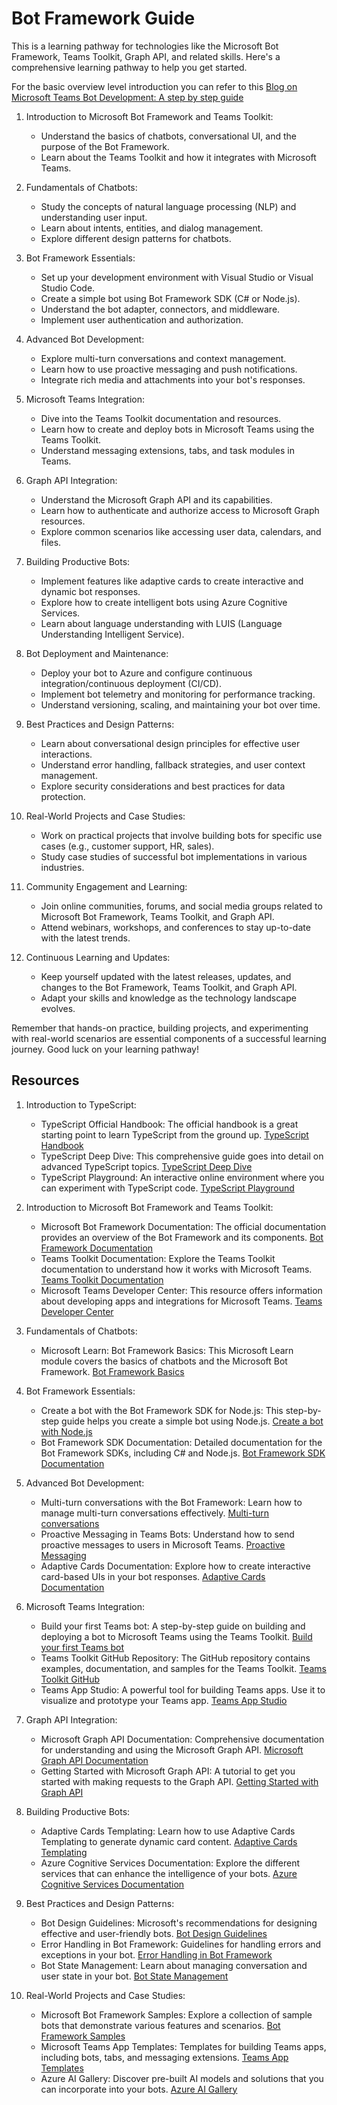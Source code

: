 # Bot Framework Guide
This is a learning pathway for technologies like the Microsoft Bot Framework, Teams Toolkit, Graph API, and related skills. Here's a comprehensive learning pathway to help you get started. 

For the basic overview level introduction you can refer to this [Blog on Microsoft Teams Bot Development: A step by step guide](https://blog.osmosys.co/2023/06/05/microsoft-teams-bot-development-a-step-by-step-guide/)


1. Introduction to Microsoft Bot Framework and Teams Toolkit:
   - Understand the basics of chatbots, conversational UI, and the purpose of the Bot Framework.
   - Learn about the Teams Toolkit and how it integrates with Microsoft Teams.

2. Fundamentals of Chatbots:
   - Study the concepts of natural language processing (NLP) and understanding user input.
   - Learn about intents, entities, and dialog management.
   - Explore different design patterns for chatbots.

3. Bot Framework Essentials:
   - Set up your development environment with Visual Studio or Visual Studio Code.
   - Create a simple bot using Bot Framework SDK (C# or Node.js).
   - Understand the bot adapter, connectors, and middleware.
   - Implement user authentication and authorization.

4. Advanced Bot Development:
   - Explore multi-turn conversations and context management.
   - Learn how to use proactive messaging and push notifications.
   - Integrate rich media and attachments into your bot's responses.

5. Microsoft Teams Integration:
   - Dive into the Teams Toolkit documentation and resources.
   - Learn how to create and deploy bots in Microsoft Teams using the Teams Toolkit.
   - Understand messaging extensions, tabs, and task modules in Teams.

6. Graph API Integration:
   - Understand the Microsoft Graph API and its capabilities.
   - Learn how to authenticate and authorize access to Microsoft Graph resources.
   - Explore common scenarios like accessing user data, calendars, and files.

7. Building Productive Bots:
   - Implement features like adaptive cards to create interactive and dynamic bot responses.
   - Explore how to create intelligent bots using Azure Cognitive Services.
   - Learn about language understanding with LUIS (Language Understanding Intelligent Service).

8. Bot Deployment and Maintenance:
   - Deploy your bot to Azure and configure continuous integration/continuous deployment (CI/CD).
   - Implement bot telemetry and monitoring for performance tracking.
   - Understand versioning, scaling, and maintaining your bot over time.

9. Best Practices and Design Patterns:
   - Learn about conversational design principles for effective user interactions.
   - Understand error handling, fallback strategies, and user context management.
   - Explore security considerations and best practices for data protection.

10. Real-World Projects and Case Studies:
    - Work on practical projects that involve building bots for specific use cases (e.g., customer support, HR, sales).
    - Study case studies of successful bot implementations in various industries.

11. Community Engagement and Learning:
    - Join online communities, forums, and social media groups related to Microsoft Bot Framework, Teams Toolkit, and Graph API.
    - Attend webinars, workshops, and conferences to stay up-to-date with the latest trends.

12. Continuous Learning and Updates:
    - Keep yourself updated with the latest releases, updates, and changes to the Bot Framework, Teams Toolkit, and Graph API.
    - Adapt your skills and knowledge as the technology landscape evolves.

Remember that hands-on practice, building projects, and experimenting with real-world scenarios are essential components of a successful learning journey. Good luck on your learning pathway!

## Resources
1. Introduction to TypeScript:
   - TypeScript Official Handbook: The official handbook is a great starting point to learn TypeScript from the ground up.
     [TypeScript Handbook](https://www.typescriptlang.org/docs/handbook/intro.html)
   - TypeScript Deep Dive: This comprehensive guide goes into detail on advanced TypeScript topics.
     [TypeScript Deep Dive](https://basarat.gitbook.io/typescript/)
   - TypeScript Playground: An interactive online environment where you can experiment with TypeScript code.
     [TypeScript Playground](https://www.typescriptlang.org/play)

2. Introduction to Microsoft Bot Framework and Teams Toolkit:
   - Microsoft Bot Framework Documentation: The official documentation provides an overview of the Bot Framework and its components.
     [Bot Framework Documentation](https://docs.microsoft.com/en-us/azure/bot-service/index-bf-sdk)
   - Teams Toolkit Documentation: Explore the Teams Toolkit documentation to understand how it works with Microsoft Teams.
     [Teams Toolkit Documentation](https://aka.ms/teams-toolkit-docs)
   - Microsoft Teams Developer Center: This resource offers information about developing apps and integrations for Microsoft Teams.
     [Teams Developer Center](https://developer.microsoft.com/en-us/microsoft-teams)

3. Fundamentals of Chatbots:
   - Microsoft Learn: Bot Framework Basics: This Microsoft Learn module covers the basics of chatbots and the Microsoft Bot Framework.
     [Bot Framework Basics](https://docs.microsoft.com/en-us/learn/modules/bot-framework-basics/)

4. Bot Framework Essentials:
   - Create a bot with the Bot Framework SDK for Node.js: This step-by-step guide helps you create a simple bot using Node.js.
     [Create a bot with Node.js](https://docs.microsoft.com/en-us/azure/bot-service/quickstart-create-bot-nodejs)
   - Bot Framework SDK Documentation: Detailed documentation for the Bot Framework SDKs, including C# and Node.js.
     [Bot Framework SDK Documentation](https://docs.microsoft.com/en-us/azure/bot-service/)

5. Advanced Bot Development:
   - Multi-turn conversations with the Bot Framework: Learn how to manage multi-turn conversations effectively.
     [Multi-turn conversations](https://docs.microsoft.com/en-us/azure/bot-service/bot-builder-howto-dialogs?view=azure-bot-service-4.0&tabs=javascript)
   - Proactive Messaging in Teams Bots: Understand how to send proactive messages to users in Microsoft Teams.
     [Proactive Messaging](https://docs.microsoft.com/en-us/microsoftteams/platform/bots/how-to/conversations/send-proactive-messages?tabs=dotnet)
   - Adaptive Cards Documentation: Explore how to create interactive card-based UIs in your bot responses.
     [Adaptive Cards Documentation](https://adaptivecards.io/documentation/)

6. Microsoft Teams Integration:
   - Build your first Teams bot: A step-by-step guide on building and deploying a bot to Microsoft Teams using the Teams Toolkit.
     [Build your first Teams bot](https://docs.microsoft.com/en-us/microsoftteams/platform/tutorials/get-started-dotnet-app-studio)
   - Teams Toolkit GitHub Repository: The GitHub repository contains examples, documentation, and samples for the Teams Toolkit.
     [Teams Toolkit GitHub](https://github.com/OfficeDev/TeamsFx)
   - Teams App Studio: A powerful tool for building Teams apps. Use it to visualize and prototype your Teams app.
     [Teams App Studio](https://docs.microsoft.com/en-us/microsoftteams/platform/tools/app-studio-overview)

7. Graph API Integration:
   - Microsoft Graph API Documentation: Comprehensive documentation for understanding and using the Microsoft Graph API.
     [Microsoft Graph API Documentation](https://docs.microsoft.com/en-us/graph/)
   - Getting Started with Microsoft Graph API: A tutorial to get you started with making requests to the Graph API.
     [Getting Started with Graph API](https://docs.microsoft.com/en-us/graph/quick-start)

8. Building Productive Bots:
   - Adaptive Cards Templating: Learn how to use Adaptive Cards Templating to generate dynamic card content.
     [Adaptive Cards Templating](https://adaptivecards.io/designer/)
   - Azure Cognitive Services Documentation: Explore the different services that can enhance the intelligence of your bots.
     [Azure Cognitive Services Documentation](https://docs.microsoft.com/en-us/azure/cognitive-services/)

9. Best Practices and Design Patterns:
   - Bot Design Guidelines: Microsoft's recommendations for designing effective and user-friendly bots.
     [Bot Design Guidelines](https://docs.microsoft.com/en-us/azure/bot-service/bot-service-design-principles)
   - Error Handling in Bot Framework: Guidelines for handling errors and exceptions in your bot.
     [Error Handling in Bot Framework](https://docs.microsoft.com/en-us/azure/bot-service/bot-builder-concept-error-handling)
   - Bot State Management: Learn about managing conversation and user state in your bot.
     [Bot State Management](https://docs.microsoft.com/en-us/azure/bot-service/bot-builder-concept-state?view=azure-bot-service-4.0)

10. Real-World Projects and Case Studies:
    - Microsoft Bot Framework Samples: Explore a collection of sample bots that demonstrate various features and scenarios.
     [Bot Framework Samples](https://github.com/microsoft/BotBuilder-Samples)
    - Microsoft Teams App Templates: Templates for building Teams apps, including bots, tabs, and messaging extensions.
     [Teams App Templates](https://docs.microsoft.com/en-us/microsoftteams/platform/samples/app-templates)
    - Azure AI Gallery: Discover pre-built AI models and solutions that you can incorporate into your bots.
     [Azure AI Gallery](https://gallery.azure.ai/)